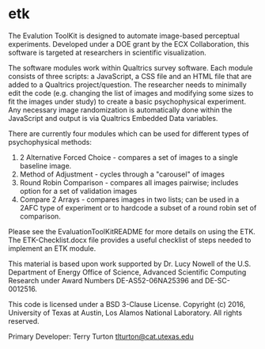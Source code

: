 # etk
The Evalution ToolKit is designed to automate image-based perceptual experiments.  Developed under a DOE grant by the ECX Collaboration, this software is targeted at researchers in scientific visualization. 

The software modules work within Qualtrics survey software.  Each module consists of three scripts: a JavaScript, a CSS file and an HTML file that are added to a Qualtrics project/question.  The researcher needs to minimally edit the code (e.g. changing the list of images and modifying some sizes to fit the images under study) to create a basic psychophysical experiment.  Any necessary image randomization is automatically done within the JavaScript and output is via Qualtrics Embedded Data variables.  

There are currently four modules which can be used for different types of psychophysical methods:
1) 2 Alternative Forced Choice - compares a set of images to a single baseline image.
2) Method of Adjustment - cycles through a "carousel" of images
3) Round Robin Comparison - compares all images pairwise; includes option for a set of validation images
4) Compare 2 Arrays - compares images in two lists; can be used in a 2AFC type of experiment or to hardcode a subset of a round robin set of comparison. 

Please see the EvaluationToolKitREADME for more details on using the ETK. The ETK-Checklist.docx file provides a useful checklist of steps needed to implement an ETK module.  

This material is based upon work supported by Dr. Lucy Nowell of the U.S. Department of Energy Office of Science, Advanced Scientific 
Computing Research under Award Numbers DE-AS52-06NA25396 and DE-SC-0012516. 

This code is licensed under a BSD 3-Clause License.
Copyright (c) 2016, University of Texas at Austin, Los Alamos National Laboratory.
All rights reserved.

Primary Developer: Terry Turton
tlturton@cat.utexas.edu

 

